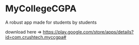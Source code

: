 # MyCollegeCGPA
A robust app made for students by students

download here => https://play.google.com/store/apps/details?id=com.crushtech.myccgpa#
